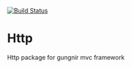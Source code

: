 [![Build Status](https://travis-ci.org/gungnir-mvc/Http.svg?branch=master)](https://travis-ci.org/gungnir-mvc/Http)
# Http
Http package for gungnir mvc framework
